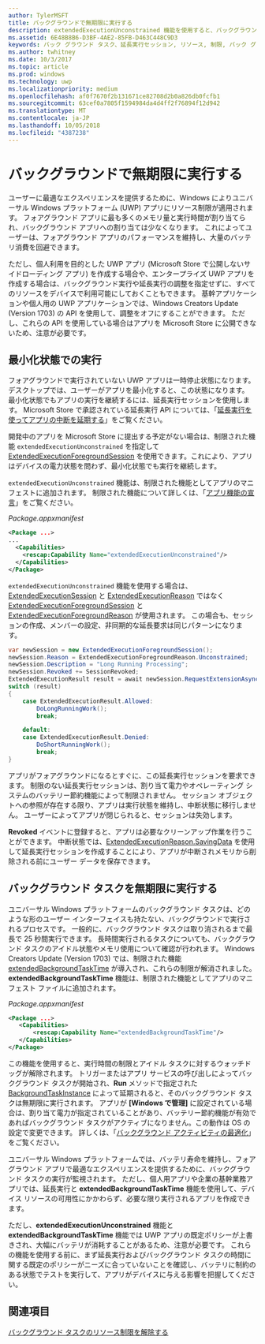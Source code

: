```yaml
---
author: TylerMSFT
title: バックグラウンドで無期限に実行する
description: extendedExecutionUnconstrained 機能を使用すると、バックグラウンドで無期限にバックグラウンド タスクまたは延長実行セッションを実行できます。
ms.assetid: 6E48B8B6-D3BF-4AE2-85FB-D463C448C9D3
keywords: バック グラウンド タスク、延長実行セッション, リソース, 制限, バック グラウンド タスク
ms.author: twhitney
ms.date: 10/3/2017
ms.topic: article
ms.prod: windows
ms.technology: uwp
ms.localizationpriority: medium
ms.openlocfilehash: af0f7670f2b131671ce82708d2b0a826db0fcfb1
ms.sourcegitcommit: 63cef0a7805f1594984da4d4ff2f76894f12d942
ms.translationtype: MT
ms.contentlocale: ja-JP
ms.lasthandoff: 10/05/2018
ms.locfileid: "4387238"
---
```

# <a name="run-in-the-background-indefinitely"></a>バックグラウンドで無期限に実行する

ユーザーに最適なエクスペリエンスを提供するために、Windows によりユニバーサル Windows プラットフォーム (UWP) アプリにリソース制限が適用されます。 フォアグラウンド アプリに最も多くのメモリ量と実行時間が割り当てられ、バックグラウンド アプリへの割り当ては少なくなります。 これによってユーザーは、フォアグラウンド アプリのパフォーマンスを維持し、大量のバッテリ消費を回避できます。

ただし、個人利用を目的とした UWP アプリ (Microsoft Store で公開しないサイドローディング アプリ) を作成する場合や、エンタープライズ UWP アプリを作成する場合は、バックグラウンド実行や延長実行の調整を指定せずに、すべてのリソースをデバイスで利用可能にしておくこともできます。 基幹アプリケーションや個人用の UWP アプリケーションでは、Windows Creators Update (Version 1703) の API を使用して、調整をオフにすることができます。 ただし、これらの API を使用している場合はアプリを Microsoft Store に公開できないため、注意が必要です。

## <a name="run-while-minimized"></a>最小化状態での実行

フォアグラウンドで実行されていない UWP アプリは一時停止状態になります。 デスクトップでは、ユーザーがアプリを最小化すると、この状態になります。 最小化状態でもアプリの実行を継続するには、延長実行セッションを使用します。 Microsoft Store で承認されている延長実行 API については、「[延長実行を使ってアプリの中断を延期する](https://docs.microsoft.com/windows/uwp/launch-resume/run-minimized-with-extended-execution)」をご覧ください。

開発中のアプリを Microsoft Store に提出する予定がない場合は、制限された機能 `extendedExecutionUnconstrained` を指定して [ExtendedExecutionForegroundSession](https://docs.microsoft.com/uwp/api/windows.applicationmodel.extendedexecution.foreground.extendedexecutionforegroundsession) を使用できます。これにより、アプリはデバイスの電力状態を問わず、最小化状態でも実行を継続します。  

`extendedExecutionUnconstrained` 機能は、制限された機能としてアプリのマニフェストに追加されます。 制限された機能について詳しくは、「[アプリ機能の宣言](https://docs.microsoft.com/windows/uwp/packaging/app-capability-declarations)」をご覧ください。

_Package.appxmanifest_
```xml
<Package ...>
...
  <Capabilities>  
    <rescap:Capability Name="extendedExecutionUnconstrained"/>  
  </Capabilities>  
</Package>
```

`extendedExecutionUnconstrained` 機能を使用する場合は、[ExtendedExecutionSession](https://docs.microsoft.com/uwp/api/windows.applicationmodel.extendedexecution.extendedexecutionsession) と [ExtendedExecutionReason](https://docs.microsoft.com/uwp/api/windows.applicationmodel.extendedexecution.extendedexecutionreason) ではなく [ExtendedExecutionForegroundSession](https://docs.microsoft.com/uwp/api/windows.applicationmodel.extendedexecution.foreground.extendedexecutionforegroundsession) と [ExtendedExecutionForegroundReason](https://docs.microsoft.com/en-us/uwp/api/windows.applicationmodel.extendedexecution.foreground.extendedexecutionforegroundreason) が使用されます。 この場合も、セッションの作成、メンバーの設定、非同期的な延長要求は同じパターンになります。 

```cs
var newSession = new ExtendedExecutionForegroundSession();  
newSession.Reason = ExtendedExecutionForegroundReason.Unconstrained;  
newSession.Description = "Long Running Processing";  
newSession.Revoked += SessionRevoked;  
ExtendedExecutionResult result = await newSession.RequestExtensionAsync();  
switch (result)  
{  
    case ExtendedExecutionResult.Allowed:  
        DoLongRunningWork();  
        break;  

    default:  
    case ExtendedExecutionResult.Denied:  
        DoShortRunningWork();  
        break;  
}
```

アプリがフォアグラウンドになるとすぐに、この延長実行セッションを要求できます。 制限のない延長実行セッションは、割り当て電力やオペレーティング システムのバッテリー節約機能によって制限されません。 セッション オブジェクトへの参照が存在する限り、アプリは実行状態を維持し、中断状態に移行しません。 ユーザーによってアプリが閉じられると、セッションは失効します。

**Revoked** イベントに登録すると、アプリは必要なクリーンアップ作業を行うことができます。 中断状態では、[ExtendedExecutionReason.SavingData](https://docs.microsoft.com/uwp/api/windows.applicationmodel.extendedexecution.extendedexecutionreason) を使用して延長実行セッションを作成することにより、アプリが中断されメモリから削除される前にユーザー データを保存できます。

## <a name="run-background-tasks-indefinitely"></a>バックグラウンド タスクを無期限に実行する

ユニバーサル Windows プラットフォームのバックグラウンド タスクは、どのような形のユーザー インターフェイスも持たない、バックグラウンドで実行されるプロセスです。 一般的に、バックグラウンド タスクは取り消されるまで最長で 25 秒間実行できます。 長時間実行されるタスクについても、バックグラウンド タスクのアイドル状態やメモリ使用について確認が行われます。 Windows Creators Update (Version 1703) では、制限された機能 [extendedBackgroundTaskTime](https://docs.microsoft.com/windows/uwp/packaging/app-capability-declarations) が導入され、これらの制限が解消されました。 **extendedBackgroundTaskTime** 機能は、制限された機能としてアプリのマニフェスト ファイルに追加されます。

_Package.appxmanifest_
```xml
<Package ...>
   <Capabilities>  
       <rescap:Capability Name="extendedBackgroundTaskTime"/>  
   </Capabilities>  
</Package>
```

この機能を使用すると、実行時間の制限とアイドル タスクに対するウォッチドッグが解除されます。 トリガーまたはアプリ サービスの呼び出しによってバックグラウンド タスクが開始され、**Run** メソッドで指定された [BackgroundTaskInstance](https://docs.microsoft.com/uwp/api/Windows.ApplicationModel.Background.IBackgroundTaskInstance) によって延期されると、そのバックグラウンド タスクは無期限に実行されます。 アプリが **[Windows で管理]** に設定されている場合は、割り当て電力が指定されていることがあり、バッテリー節約機能が有効であればバックグラウンド タスクがアクティブになりません。この動作は OS の設定で変更できます。 詳しくは、「[バックグラウンド アクティビティの最適化](https://docs.microsoft.com/windows/uwp/debug-test-perf/optimize-background-activity)」をご覧ください。

ユニバーサル Windows プラットフォームでは、バッテリ寿命を維持し、フォアグラウンド アプリで最適なエクスペリエンスを提供するために、バックグラウンド タスクの実行が監視されます。 ただし、個人用アプリや企業の基幹業務アプリでは、延長実行と **extendedBackgroundTaskTime** 機能を使用して、デバイス リソースの可用性にかかわらず、必要な限り実行されるアプリを作成できます。

ただし、**extendedExecutionUnconstrained** 機能と **extendedBackgroundTaskTime** 機能では UWP アプリの既定ポリシーが上書きされ、大幅にバッテリが消耗することがあるため、注意が必要です。 これらの機能を使用する前に、まず延長実行およびバックグラウンド タスクの時間に関する既定のポリシーがニーズに合っていないことを確認し、バッテリに制約のある状態でテストを実行して、アプリがデバイスに与える影響を把握してください。

## <a name="see-also"></a>関連項目

[バックグラウンド タスクのリソース制限を解除する](https://docs.microsoft.com/windows/application-management/enterprise-background-activity-controls)
